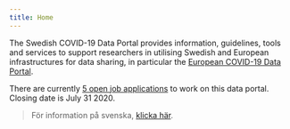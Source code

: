 ```yaml
---
title: Home
---
```


The Swedish COVID-19 Data Portal provides information, guidelines, tools and services to support researchers in utilising Swedish and European infrastructures for data sharing, in particular the [European COVID-19 Data Portal](https://covid19dataportal.org).

<div class="alert alert-info">
  <i class="fas fa-users-cog"></i>
  There are currently <a href="/about/#open-positions">5 open job applications</a> to work on this data portal. Closing date is July 31 2020.
</div>

> För information på svenska, [klicka här](/sv/).
